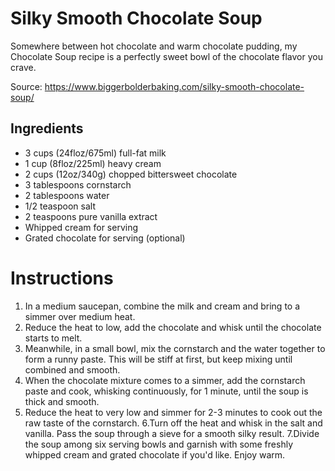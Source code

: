 # Silky Smooth Chocolate Soup

Somewhere between hot chocolate and warm chocolate pudding, my Chocolate Soup recipe is a perfectly sweet bowl of the chocolate flavor you crave.

Source: https://www.biggerbolderbaking.com/silky-smooth-chocolate-soup/

## Ingredients

- 3 cups (24floz/675ml) full-fat milk
- 1 cup (8floz/225ml) heavy cream
- 2 cups (12oz/340g) chopped bittersweet chocolate
- 3 tablespoons cornstarch
- 2 tablespoons water
- 1/2 teaspoon salt
- 2 teaspoons pure vanilla extract
- Whipped cream for serving
- Grated chocolate for serving (optional)

# Instructions

1. In a medium saucepan, combine the milk and cream and bring to a simmer over medium heat.
2. Reduce the heat to low, add the chocolate and whisk until the chocolate starts to melt.
3. Meanwhile, in a small bowl, mix the cornstarch and the water together to form a runny paste. This will be stiff at first, but keep mixing until combined and smooth.
4. When the chocolate mixture comes to a simmer, add the cornstarch paste and cook, whisking continuously, for 1 minute, until the soup is thick and smooth.
5. Reduce the heat to very low and simmer for 2-3 minutes to cook out the raw taste of the cornstarch.
6.Turn off the heat and whisk in the salt and vanilla. Pass the soup through a sieve for a smooth silky result.
7.Divide the soup among six serving bowls and garnish with some freshly whipped cream and grated chocolate if you'd like. Enjoy warm.

